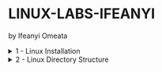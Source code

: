 # LINUX-LABS-IFEANYI
by Ifeanyi Omeata

<details>
  <summary>1 - Linux Installation </summary>

  ###

  <a href="" target="_blank"><img src="https://github.com/user-attachments/assets/9b21d709-8705-42ee-bec8-38a7bd09f372" width="720" height="400" /></a>
  
  ### 1. Popular Distributions

  - [ ] [Linux DistroWatch](https://distrowatch.com/)
  #### Fedora-Based
  - [ ] [Fedora](https://distrowatch.com/table.php?distribution=fedora)
  - [ ] [Red Hat Enterprise Linux](https://distrowatch.com/table.php?distribution=redhat)
  - [ ] [CentOS](https://distrowatch.com/table.php?distribution=centos)
  - [ ] [AlmaLinux OS](https://distrowatch.com/table.php?distribution=alma)
  - [ ] [Rocky Linux](https://distrowatch.com/table.php?distribution=rocky)
  #### Debian-Based
  - [ ] [Debian](https://distrowatch.com/table.php?distribution=debian)
  - [ ] [Ubuntu](https://distrowatch.com/table.php?distribution=ubuntu)
  - [ ] [Linux Mint](https://distrowatch.com/table.php?distribution=mint)
  - [ ] [Pop!_OS](https://distrowatch.com/table.php?distribution=popos)
  - [ ] [Kali Linux](https://distrowatch.com/table.php?distribution=kali)
  #### Arch-Based
  - [ ] [Arch Linux](https://distrowatch.com/table.php?distribution=arch)
  - [ ] [Manjaro Linux](https://distrowatch.com/table.php?distribution=manjaro)
  - [ ] [CachyOS](https://distrowatch.com/table.php?distribution=cachyos)
  - [ ] [EndeavourOS](https://distrowatch.com/table.php?distribution=endeavour)
  
  ### 2. Install Linux (Ubuntu) on Windows with WSL
  - [ ] Open Windows Terminal as Administrator
  ```
  wsl --install
  ```

  ### 3. Show all available Linux Distributions we can download to WSL
  ```
  wsl -l -o
  ```

  ### 4. To Install a distribution: debian to WSL
  ```
  wsl --install -d Debian
  ```

  ### 5. To UnInstall a Distro in WSL
  ```
  wsl --unregister Debian
  ```

</details>

<details>
  <summary>2 - Linux Directory Structure </summary>

  ###

  ### Common Directories

  - [ ] / = The directory called "root." It is the starting point for the file system hierarchy. Note that this is not related to the root, or superuser, account.
  - [ ] /bin = Binaries and other executable programs.
  - [ ] /etc = System configuration files.
  - [ ] /home = Home directories.
  - [ ] /opt = Optional or third party software.
  - [ ] /tmp = Temporary space, typically cleared on reboot.
  - [ ] /usr = User related programs.
  - [ ] /var = Variable data, most notably log files.

  ### Comprehensive Directory Listing

  - [ ] / The directory called "root." It is the starting point for the file system hierarchy. Note that this is not related to the root, or superuser, account.
  - [ ] /bin Binaries and other executable programs.
  - [ ] /boot Files needed to boot the operating system.
  - [ ] /cdrom Mount point for CD-ROMs.
  - [ ] /cgroup Control Groups hierarchy.
  - [ ] /dev Device files, typically controlled by the operating system and the system administrators.
  - [ ] /etc System configuration files.
  - [ ] /export Shared file systems. Most commonly found on Solaris systems./home Home directories.
  - [ ] /lib System Libraries.
  - [ ] /lib64 System Libraries, 64 bit.
  - [ ] /lost+found Used by the file system to store recovered files after a file system check has been performed.
  - [ ] /media Used to mount removable media like CD-ROMs.
  - [ ] /mnt Used to mount external file systems.
  - [ ] /opt Optional or third party software.
  - [ ] /proc Provides information about running processes.
  - [ ] /root The home directory for the root account.
  - [ ] /sbin System administration binaries.
  - [ ] /selinux Used to display information about SELinux.
  - [ ] /srv Contains data which is served by the system.
  - [ ] /srv/www Web server files.
  - [ ] /srv/ftp FTP files.
  - [ ] /sys Used to display and sometimes configure the devices and busses known to the Linux kernel.
  - [ ] /tmp Temporary space, typically cleared on reboot. This directory can be used by the OS and users alike.
  - [ ] /usr User related programs, libraries, and documentation. The sub-directories in /usr relate to those described above and below.
  - [ ] /usr/bin Binaries and other executable programs.
  - [ ] /usr/lib Libraries.
  - [ ] /usr/local Locally installed software that is not part of the base operating system.
  - [ ] /usr/sbin System administration binaries.
  - [ ] /var Variable data, most notably log files.
  - [ ] /var/log Log files

  ### Unix Specified Directories

  - [ ] /devices Device files, typically controlled by the operating system and the system administrators.
  - [ ] /kernel Kernel and kernel modules. (Solaris)
  - [ ] /platform Platform specific files. (Solaris)
  - [ ] /rpool ZFS root pool directory. (Solaris)
  - [ ] /net Used to mount external file systems. (HP-UX)
  - [ ] /nfs4 Used to mount the Federated File System domain root. (Solaris)
  - [ ] /stand Files needed to boot HP-UX.

  ### Application Directory Structures
  
  - [ ] /usr/local/apache/bin The application's binaries and other executable programs.
  - [ ] /usr/local/apache/etc Configuration files for the application.
  - [ ] /usr/local/apache/lib Application libraries.
  - [ ] /usr/local/apache/logs Application log files
  - [ ] /opt/apache/bin The application's binaries and other executable programs.
  - [ ] /opt/apache/etc Configuration files for the application.
  - [ ] /opt/apache/lib Application libraries.
  - [ ] /opt/apache/logs Application log files
  - [ ] /etc/opt/apache Configuration files for the application.
  - [ ] /opt/apache/bin The application's binaries and other executable programs.
  - [ ] /opt/apache/lib Application libraries.
  - [ ] /var/opt/apache Application log files.
  - [ ] /opt/acme Company top level directory.
  - [ ] /opt/acme/bin Binary programs created by or installed by the Acme Corporation.
  - [ ] /opt/acme Company top level directory./opt/acme/apache The top level directory for Acme's installation of apache.
  - [ ] /opt/acme/apache/bin The apache binary programs
  - [ ] /opt/web-team The web support team's top level directory.
  - [ ] /opt/acme/web-team The web support team's top level directory.
  - [ ] /usr/local/acme/web-team The web support team's top level directory.
  
</details>






